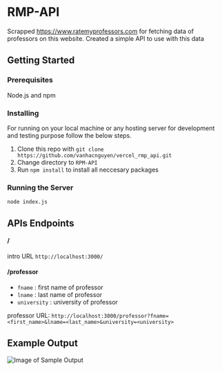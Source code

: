 # RMP-API
Scrapped https://www.ratemyprofessors.com for fetching data of professors on this website. Created a simple API to use with this data

## Getting Started

### Prerequisites
Node.js and npm

### Installing
For running on your local machine or any hosting server for development and testing purpose follow the below steps.

1) Clone this repo with ```git clone https://github.com/vanhacnguyen/vercel_rmp_api.git```
2) Change directory to ```RPM-API```
3) Run ```npm install``` to install all neccesary packages

### Running the Server
```node index.js```


## APIs Endpoints

#### /
intro URL `http://localhost:3000/`

#### /professor
* `fname` : first name of professor
* `lname` : last name of professor
* `university` : university of professor

professor URL: ```http://localhost:3000/professor?fname=<first_name>&lname=<last_name>&university=<university>```

## Example Output

![Image of Sample Output](https://github.com/vmani273/RMP-API/blob/master/Sample%20Output.png)


